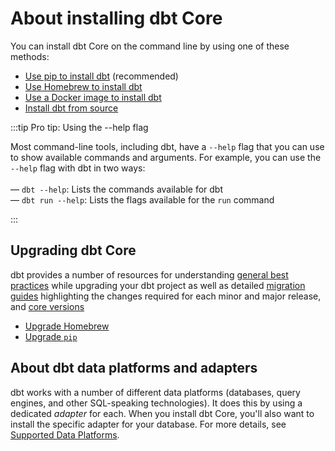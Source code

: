 # About installing dbt Core

You can install dbt Core on the command line by using one of these methods:

- [Use pip to install dbt](/docs/core/pip-install) (recommended)
- [Use Homebrew to install dbt](/docs/core/homebrew-install)
- [Use a Docker image to install dbt](/docs/core/docker-install)
- [Install dbt from source](/docs/core/source-install)

:::tip Pro tip: Using the --help flag

Most command-line tools, including dbt, have a `--help` flag that you can use to show available commands and arguments. For example, you can use the `--help` flag with dbt in two ways:<br /><br />
&mdash; `dbt --help`: Lists the commands available for dbt<br />
&mdash; `dbt run --help`: Lists the flags available for the `run` command

:::

## Upgrading dbt Core

dbt provides a number of resources for understanding [general best practices](/blog/upgrade-dbt-without-fear) while upgrading your dbt project as well as detailed [migration guides](/docs/dbt-versions/core-upgrade/upgrading-to-v1.4) highlighting the changes required for each minor and major release, and [core versions](/docs/dbt-versions/core)

- [Upgrade Homebrew](/docs/core/homebrew-install#upgrading-dbt-and-your-adapter)
- [Upgrade `pip`](/docs/core/pip-install#change-dbt-core-versions)

## About dbt data platforms and adapters

dbt works with a number of different data platforms (databases, query engines, and other SQL-speaking technologies). It does this by using a dedicated _adapter_ for each. When you install dbt Core, you'll also want to install the specific adapter for your database. For more details, see [Supported Data Platforms](/docs/supported-data-platforms).

